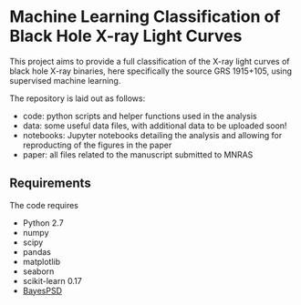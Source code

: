 Machine Learning Classification of Black Hole X-ray Light Curves
================================================================

This project aims to provide a full classification of the X-ray light curves of 
black hole X-ray binaries, here specifically the source GRS 1915+105, using 
supervised machine learning. 

The repository is laid out as follows: 
* code: python scripts and helper functions used in the analysis
* data: some useful data files, with additional data to be uploaded soon!
* notebooks: Jupyter notebooks detailing the analysis and allowing for reproducting of the figures in the paper
* paper: all files related to the manuscript submitted to MNRAS


Requirements
------------

The code requires 
* Python 2.7
* numpy
* scipy
* pandas
* matplotlib
* seaborn
* scikit-learn 0.17
* [BayesPSD](https://github.com/dhuppenkothen/BayesPSD)

